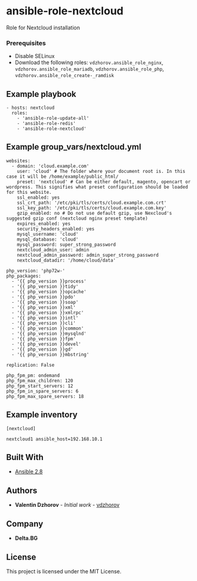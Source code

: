 # ansible-role-nextcloud

Role for Nextcloud installation

### Prerequisites

* Disable SELinux
* Download the following roles: `vdzhorov.ansible_role_nginx`, `vdzhorov.ansible_role_mariadb`, `vdzhorov.ansible_role_php`, `vdzhorov.ansible_role_create-_ramdisk`

## Example playbook

```
- hosts: nextcloud
  roles:
    - 'ansible-role-update-all'
    - 'ansible-role-redis'
    - 'ansible-role-nextcloud'
```

## Example group_vars/nextcloud.yml

```
websites:
  - domain: 'cloud.example.com'
    user: 'cloud' # The folder where your document root is. In this case it will be /home/example/public_html/
    preset: 'nextcloud' # Can be either default, magento, opencart or wordpress. This signifies what preset configuration should be loaded for this website.
    ssl_enabled: yes
    ssl_crt_path: '/etc/pki/tls/certs/cloud.example.com.crt'
    ssl_key_path: '/etc/pki/tls/certs/cloud.example.com.key'
    gzip_enabled: no # Do not use default gzip, use Nexcloud's suggested gzip conf (nextcloud nginx preset template)
    expires_enabled: yes
    security_headers_enabled: yes
    mysql_username: 'cloud'
    mysql_database: 'cloud'
    mysql_password: super_strong_password
    nextcloud_admin_user: admin
    nextcloud_admin_password: admin_super_strong_password
    nextcloud_datadir: '/home/cloud/data'

php_version: 'php72w-'
php_packages:
  - '{{ php_version }}process'
  - '{{ php_version }}tidy'
  - '{{ php_version }}opcache'
  - '{{ php_version }}pdo'
  - '{{ php_version }}soap'
  - '{{ php_version }}xml'
  - '{{ php_version }}xmlrpc'
  - '{{ php_version }}intl'
  - '{{ php_version }}cli'
  - '{{ php_version }}common'
  - '{{ php_version }}mysqlnd'
  - '{{ php_version }}fpm'
  - '{{ php_version }}devel'
  - '{{ php_version }}gd'
  - '{{ php_version }}mbstring'

replication: False

php_fpm_pm: ondemand
php_fpm_max_children: 120
php_fpm_start_servers: 12
php_fpm_in_spare_servers: 6
php_fpm_max_spare_servers: 18
```

## Example inventory

```
[nextcloud]

nextcloud1 ansible_host=192.168.10.1
```

## Built With

* [Ansible 2.8](https://docs.ansible.com/ansible/2.8/index.html)

## Authors

* **Valentin Dzhorov** - *Initial work* - [vdzhorov](https://github.com/vdzhorov)

## Company

* **Delta.BG**

## License

This project is licensed under the MIT License.
